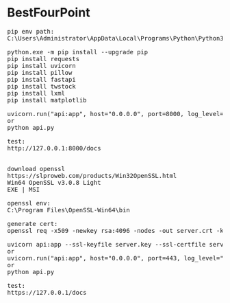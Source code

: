 # BestFourPoint

<pre>
pip env path:
C:\Users\Administrator\AppData\Local\Programs\Python\Python311\Scripts

python.exe -m pip install --upgrade pip
pip install requests
pip install uvicorn
pip install pillow
pip install fastapi
pip install twstock
pip install lxml
pip install matplotlib

uvicorn.run("api:app", host="0.0.0.0", port=8000, log_level="info")
or
python api.py

test:
http://127.0.0.1:8000/docs


download openssl
https://slproweb.com/products/Win32OpenSSL.html
Win64 OpenSSL v3.0.8 Light
EXE | MSI

openssl env:
C:\Program Files\OpenSSL-Win64\bin

generate cert:
openssl req -x509 -newkey rsa:4096 -nodes -out server.crt -keyout server.key -days 365

uvicorn api:app --ssl-keyfile server.key --ssl-certfile server.crt
or
uvicorn.run("api:app", host="0.0.0.0", port=443, log_level="info", ssl_keyfile="server.key", ssl_certfile="server.crt")
or
python api.py

test:
https://127.0.0.1/docs
</pre>
